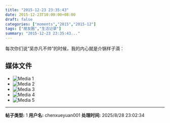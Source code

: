 ```yaml
---
title: "2015-12-23 23:35:43"
date: 2015-12-23T10:00:00+08:00
draft: false
categories: ["moments","2015","2015-12"]
tags: ["朋友圈","生活记录"]
summary: "2015-12-23 23:35:43..."
---
```


每次你们说“吴亦凡不帅”的时候，我的内心就是介锅样子滴：

## 媒体文件

- ![Media 1](/Moments/photos/2015-12-23/201512232335430.jpg)
- ![Media 2](/Moments/photos/2015-12-23/201512232335431.jpg)
- ![Media 3](/Moments/photos/2015-12-23/201512232335432.jpg)
- ![Media 4](/Moments/photos/2015-12-23/201512232335433.jpg)
- ![Media 5](/Moments/photos/2015-12-23/201512232335434.jpg)

---

**帖子类型:** 1
**用户名:** chenxueyuan001
**处理时间:** 2025/8/28 23:02:34